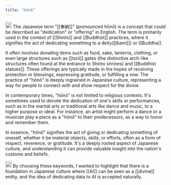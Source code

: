 ```yaml
---
title: "hōnō"
---
```


<img src='https://scrapbox.io/api/pages/nishio/gpt/icon' alt='gpt.icon' height="19.5"/> The Japanese term "[[奉納]]" (pronounced hōnō) is a concept that could be described as "dedication" or "offering" in English. The term is primarily used in the context of [[Shinto]] and [[Buddhist]] practices, where it signifies the act of dedicating something to a deity([[kami]]) or [[Buddha]].

It often involves donating items such as food, sake, lanterns, clothing, or even large structures such as [[torii]] gates (the distinctive arch-like structures often found at the entrance to Shinto shrines) and [[Buddhist statues]]. These offerings are typically made in the hopes of receiving protection or blessings, expressing gratitude, or fulfilling a vow. The practice of "hōnō" is deeply ingrained in Japanese culture, representing a way for people to connect with and show respect for the divine.

In contemporary times, "hōnō" is not limited to religious contexts. It's sometimes used to denote the dedication of one's skills or performances, such as in the martial arts or traditional arts like dance and music, to a higher purpose or ideal. For instance, an artist might perform a dance or a musician play a piece as a "hōnō" to their predecessors, as a way to honor and remember them.

In essence, "hōnō" signifies the act of giving or dedicating something of oneself, whether it be material objects, skills, or efforts, often as a form of respect, reverence, or gratitude. It's a deeply rooted aspect of Japanese culture, and understanding it can provide valuable insight into the nation's customs and beliefs.

<img src='https://scrapbox.io/api/pages/nishio/nishio/icon' alt='nishio.icon' height="19.5"/> By choosing these keywords, I wanted to highlight that there is a foundation in Japanese culture where [[AI]] can be seen as a [[divine]] entity, and the idea of dedicating data to AI is accepted naturally.
